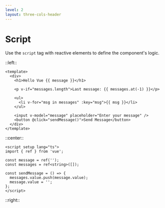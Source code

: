 ```yaml
---
level: 2
layout: three-cols-header
---
```

# Script

Use the `script` tag with reactive elements to define the component's logic.

::left::

```vue
<template>
  <div>
    <h1>Hello Vue {{ message }}</h1>

    <p v-if="messages.length">Last message: {{ messages.at(-1) }}</p>

    <ul>
      <li v-for="msg in messages" :key="msg">{{ msg }}</li>
    </ul>

    <input v-model="message" placeholder="Enter your message" />
    <button @click="sendMessage()">Send Message</button>
  </div>
</template>
```

::center::

```vue
<script setup lang="ts">
import { ref } from 'vue';

const message = ref('');
const messages = ref<string>([]);

const sendMessage = () => {
  messages.value.push(message.value);
  message.value = '';
};
</script>
```

::right::

<Example />
